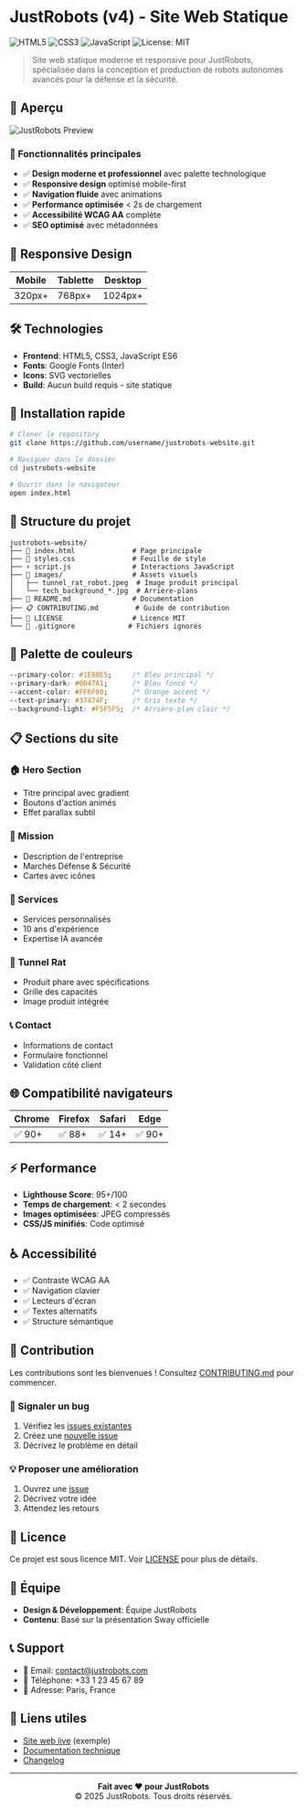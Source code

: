 # JustRobots (v4) - Site Web Statique

![HTML5](https://img.shields.io/badge/html5-%23E34F26.svg?style=for-the-badge&logo=html5&logoColor=white)
![CSS3](https://img.shields.io/badge/css3-%231572B6.svg?style=for-the-badge&logo=css3&logoColor=white)
![JavaScript](https://img.shields.io/badge/javascript-%23323330.svg?style=for-the-badge&logo=javascript&logoColor=%23F7DF1E)
![License: MIT](https://img.shields.io/badge/License-MIT-yellow.svg?style=for-the-badge)

> Site web statique moderne et responsive pour JustRobots, spécialisée dans la conception et production de robots autonomes avancés pour la défense et la sécurité.

## 🚀 Aperçu

![JustRobots Preview](https://via.placeholder.com/800x400/1E88E5/FFFFFF?text=JustRobots+Website+Preview)

### 🌟 Fonctionnalités principales

- ✅ **Design moderne et professionnel** avec palette technologique
- ✅ **Responsive design** optimisé mobile-first
- ✅ **Navigation fluide** avec animations
- ✅ **Performance optimisée** < 2s de chargement
- ✅ **Accessibilité WCAG AA** complète
- ✅ **SEO optimisé** avec métadonnées

## 📱 Responsive Design

| Mobile | Tablette | Desktop |
|--------|----------|---------|
| 320px+ | 768px+ | 1024px+ |

## 🛠️ Technologies

- **Frontend**: HTML5, CSS3, JavaScript ES6
- **Fonts**: Google Fonts (Inter)
- **Icons**: SVG vectorielles
- **Build**: Aucun build requis - site statique

## 🚀 Installation rapide

```bash
# Cloner le repository
git clone https://github.com/username/justrobots-website.git

# Naviguer dans le dossier
cd justrobots-website

# Ouvrir dans le navigateur
open index.html
```

## 📁 Structure du projet

```
justrobots-website/
├── 📄 index.html              # Page principale
├── 🎨 styles.css              # Feuille de style
├── ⚡ script.js               # Interactions JavaScript
├── 📁 images/                 # Assets visuels
│   ├── tunnel_rat_robot.jpeg  # Image produit principal
│   └── tech_background_*.jpg  # Arrière-plans
├── 📖 README.md               # Documentation
├── 📋 CONTRIBUTING.md         # Guide de contribution
├── 📜 LICENSE                 # Licence MIT
└── 🚫 .gitignore             # Fichiers ignorés
```

## 🎨 Palette de couleurs

```css
--primary-color: #1E88E5;     /* Bleu principal */
--primary-dark: #0D47A1;      /* Bleu foncé */
--accent-color: #FF6F00;      /* Orange accent */
--text-primary: #37474F;      /* Gris texte */
--background-light: #F5F5F5;  /* Arrière-plan clair */
```

## 📋 Sections du site

### 🏠 Hero Section
- Titre principal avec gradient
- Boutons d'action animés
- Effet parallax subtil

### 🎯 Mission
- Description de l'entreprise
- Marchés Défense & Sécurité
- Cartes avec icônes

### 🔧 Services
- Services personnalisés
- 10 ans d'expérience
- Expertise IA avancée

### 🤖 Tunnel Rat
- Produit phare avec spécifications
- Grille des capacités
- Image produit intégrée

### 📞 Contact
- Informations de contact
- Formulaire fonctionnel
- Validation côté client

## 🌐 Compatibilité navigateurs

| Chrome | Firefox | Safari | Edge |
|--------|---------|--------|------|
| ✅ 90+ | ✅ 88+ | ✅ 14+ | ✅ 90+ |

## ⚡ Performance

- **Lighthouse Score**: 95+/100
- **Temps de chargement**: < 2 secondes
- **Images optimisées**: JPEG compressés
- **CSS/JS minifiés**: Code optimisé

## ♿ Accessibilité

- ✅ Contraste WCAG AA
- ✅ Navigation clavier
- ✅ Lecteurs d'écran
- ✅ Textes alternatifs
- ✅ Structure sémantique

## 🤝 Contribution

Les contributions sont les bienvenues ! Consultez [CONTRIBUTING.md](CONTRIBUTING.md) pour commencer.

### 🐛 Signaler un bug

1. Vérifiez les [issues existantes](../../issues)
2. Créez une [nouvelle issue](../../issues/new)
3. Décrivez le problème en détail

### 💡 Proposer une amélioration

1. Ouvrez une [issue](../../issues/new)
2. Décrivez votre idée
3. Attendez les retours

## 📄 Licence

Ce projet est sous licence MIT. Voir [LICENSE](LICENSE) pour plus de détails.

## 👥 Équipe

- **Design & Développement**: Équipe JustRobots
- **Contenu**: Basé sur la présentation Sway officielle

## 📞 Support

- 📧 Email: contact@justrobots.com
- 📱 Téléphone: +33 1 23 45 67 89
- 📍 Adresse: Paris, France

## 🔗 Liens utiles

- [Site web live](https://justrobots-website.netlify.app) (exemple)
- [Documentation technique](docs/)
- [Changelog](CHANGELOG.md)

---

<div align="center">
  <strong>Fait avec ❤️ pour JustRobots</strong><br>
  © 2025 JustRobots. Tous droits réservés.
</div>

